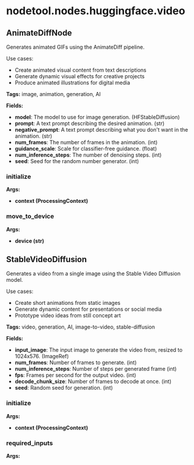 # nodetool.nodes.huggingface.video

## AnimateDiffNode

Generates animated GIFs using the AnimateDiff pipeline.

Use cases:
- Create animated visual content from text descriptions
- Generate dynamic visual effects for creative projects
- Produce animated illustrations for digital media

**Tags:** image, animation, generation, AI

**Fields:**
- **model**: The model to use for image generation. (HFStableDiffusion)
- **prompt**: A text prompt describing the desired animation. (str)
- **negative_prompt**: A text prompt describing what you don't want in the animation. (str)
- **num_frames**: The number of frames in the animation. (int)
- **guidance_scale**: Scale for classifier-free guidance. (float)
- **num_inference_steps**: The number of denoising steps. (int)
- **seed**: Seed for the random number generator. (int)

### initialize

**Args:**
- **context (ProcessingContext)**

### move_to_device

**Args:**
- **device (str)**


## StableVideoDiffusion

Generates a video from a single image using the Stable Video Diffusion model.

Use cases:
- Create short animations from static images
- Generate dynamic content for presentations or social media
- Prototype video ideas from still concept art

**Tags:** video, generation, AI, image-to-video, stable-diffusion

**Fields:**
- **input_image**: The input image to generate the video from, resized to 1024x576. (ImageRef)
- **num_frames**: Number of frames to generate. (int)
- **num_inference_steps**: Number of steps per generated frame (int)
- **fps**: Frames per second for the output video. (int)
- **decode_chunk_size**: Number of frames to decode at once. (int)
- **seed**: Random seed for generation. (int)

### initialize

**Args:**
- **context (ProcessingContext)**

### required_inputs

**Args:**


